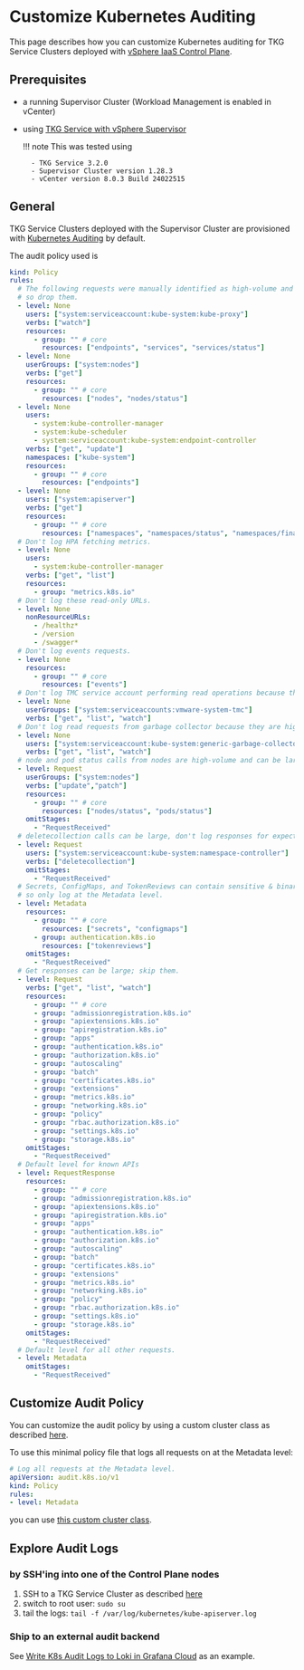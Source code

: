 # Customize Kubernetes Auditing

This page describes how you can customize Kubernetes auditing for TKG Service Clusters deployed with [vSphere IaaS Control Plane](https://techdocs.broadcom.com/us/en/vmware-cis/vsphere/vsphere-supervisor/8-0.html).

## Prerequisites

- a running Supervisor Cluster (Workload Management is enabled in vCenter)
- using [TKG Service with vSphere Supervisor](https://techdocs.broadcom.com/us/en/vmware-cis/vsphere/vsphere-supervisor/8-0/using-tkg-service-with-vsphere-supervisor.html)

    !!! note
        This was tested using

        - TKG Service 3.2.0
        - Supervisor Cluster version 1.28.3
        - vCenter version 8.0.3 Build 24022515

## General

TKG Service Clusters deployed with the Supervisor Cluster are provisioned with [Kubernetes Auditing](https://kubernetes.io/docs/tasks/debug/debug-cluster/audit/) by default.

The audit policy used is

```yaml
kind: Policy
rules:
  # The following requests were manually identified as high-volume and low-risk,
  # so drop them.
  - level: None
    users: ["system:serviceaccount:kube-system:kube-proxy"]
    verbs: ["watch"]
    resources:
      - group: "" # core
        resources: ["endpoints", "services", "services/status"]
  - level: None
    userGroups: ["system:nodes"]
    verbs: ["get"]
    resources:
      - group: "" # core
        resources: ["nodes", "nodes/status"]
  - level: None
    users:
      - system:kube-controller-manager
      - system:kube-scheduler
      - system:serviceaccount:kube-system:endpoint-controller
    verbs: ["get", "update"]
    namespaces: ["kube-system"]
    resources:
      - group: "" # core
        resources: ["endpoints"]
  - level: None
    users: ["system:apiserver"]
    verbs: ["get"]
    resources:
      - group: "" # core
        resources: ["namespaces", "namespaces/status", "namespaces/finalize"]
  # Don't log HPA fetching metrics.
  - level: None
    users:
      - system:kube-controller-manager
    verbs: ["get", "list"]
    resources:
      - group: "metrics.k8s.io"
  # Don't log these read-only URLs.
  - level: None
    nonResourceURLs:
      - /healthz*
      - /version
      - /swagger*
  # Don't log events requests.
  - level: None
    resources:
      - group: "" # core
        resources: ["events"]
  # Don't log TMC service account performing read operations because they are high-volume.
  - level: None
    userGroups: ["system:serviceaccounts:vmware-system-tmc"]
    verbs: ["get", "list", "watch"]
  # Don't log read requests from garbage collector because they are high-volume.
  - level: None
    users: ["system:serviceaccount:kube-system:generic-garbage-collector"]
    verbs: ["get", "list", "watch"]
  # node and pod status calls from nodes are high-volume and can be large, don't log responses for expected updates from nodes
  - level: Request
    userGroups: ["system:nodes"]
    verbs: ["update","patch"]
    resources:
      - group: "" # core
        resources: ["nodes/status", "pods/status"]
    omitStages:
      - "RequestReceived"
  # deletecollection calls can be large, don't log responses for expected namespace deletions
  - level: Request
    users: ["system:serviceaccount:kube-system:namespace-controller"]
    verbs: ["deletecollection"]
    omitStages:
      - "RequestReceived"
  # Secrets, ConfigMaps, and TokenReviews can contain sensitive & binary data,
  # so only log at the Metadata level.
  - level: Metadata
    resources:
      - group: "" # core
        resources: ["secrets", "configmaps"]
      - group: authentication.k8s.io
        resources: ["tokenreviews"]
    omitStages:
      - "RequestReceived"
  # Get responses can be large; skip them.
  - level: Request
    verbs: ["get", "list", "watch"]
    resources:
      - group: "" # core
      - group: "admissionregistration.k8s.io"
      - group: "apiextensions.k8s.io"
      - group: "apiregistration.k8s.io"
      - group: "apps"
      - group: "authentication.k8s.io"
      - group: "authorization.k8s.io"
      - group: "autoscaling"
      - group: "batch"
      - group: "certificates.k8s.io"
      - group: "extensions"
      - group: "metrics.k8s.io"
      - group: "networking.k8s.io"
      - group: "policy"
      - group: "rbac.authorization.k8s.io"
      - group: "settings.k8s.io"
      - group: "storage.k8s.io"
    omitStages:
      - "RequestReceived"
  # Default level for known APIs
  - level: RequestResponse
    resources:
      - group: "" # core
      - group: "admissionregistration.k8s.io"
      - group: "apiextensions.k8s.io"
      - group: "apiregistration.k8s.io"
      - group: "apps"
      - group: "authentication.k8s.io"
      - group: "authorization.k8s.io"
      - group: "autoscaling"
      - group: "batch"
      - group: "certificates.k8s.io"
      - group: "extensions"
      - group: "metrics.k8s.io"
      - group: "networking.k8s.io"
      - group: "policy"
      - group: "rbac.authorization.k8s.io"
      - group: "settings.k8s.io"
      - group: "storage.k8s.io"
    omitStages:
      - "RequestReceived"
  # Default level for all other requests.
  - level: Metadata
    omitStages:
      - "RequestReceived"
```

## Customize Audit Policy

You can customize the audit policy by using a custom cluster class as described [here](https://techdocs.broadcom.com/us/en/vmware-cis/vsphere/vsphere-supervisor/8-0/using-tkg-service-with-vsphere-supervisor/provisioning-tkg-service-clusters/using-the-cluster-v1beta1-api/v1beta1-example-cluster-based-on-a-custom-clusterclass-vsphere-8-u2-and-later-workflow.html#GUID-EFE7DB40-8748-42B5-9694-DBC21F9FB76A-en_TITLE_77784069-5CE5-47E3-AB00-C32CC5C27912). 

To use this minimal policy file that logs all requests on at the Metadata level:

```yaml
# Log all requests at the Metadata level.
apiVersion: audit.k8s.io/v1
kind: Policy
rules:
- level: Metadata
```

you can use [this custom cluster class](https://gist.github.com/Knappek/b6c7f931ef4c709d22d5bab66c00c5f8).

## Explore Audit Logs

### by SSH'ing into one of the Control Plane nodes

1. SSH to a TKG Service Cluster as described [here](https://docs.vmware.com/en/VMware-vSphere/8.0/vsphere-with-tanzu-tkg/GUID-10FA9D07-2928-4262-AA03-530D28ACFCC5.html)
1. switch to root user: `sudo su`
1. tail the logs: `tail -f /var/log/kubernetes/kube-apiserver.log`

### Ship to an external audit backend

See [Write K8s Audit Logs to Loki in Grafana Cloud](./../../observability/write-k8s-audit-logs-to-loki-grafana-cloud.md) as an example.
